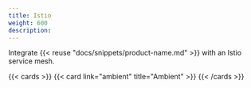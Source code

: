 ```yaml
---
title: Istio
weight: 600
description: 
---
```


Integrate {{< reuse "docs/snippets/product-name.md" >}} with an Istio service mesh.

{{< cards >}}
  {{< card link="ambient" title="Ambient" >}}
{{< /cards >}}
